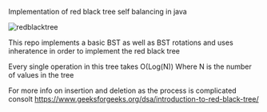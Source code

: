 Implementation of red black tree self balancing in java 




![redblacktree](https://github.com/user-attachments/assets/716e0cc7-c0a7-4659-81c6-1d64b6ab1faa)





This repo implements a basic BST as well as BST rotations and uses inheratence in order to implement the red black tree 

Every single operation in this tree takes O(Log(N)) Where N is the number of values in the tree

For more info on insertion and deletion as the process is complicated consolt https://www.geeksforgeeks.org/dsa/introduction-to-red-black-tree/

